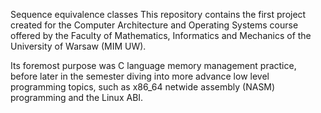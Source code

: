 Sequence equivalence classes
This repository contains the first project created for the Computer Architecture and Operating Systems course offered by the Faculty of Mathematics, Informatics and Mechanics of the University of Warsaw (MIM UW).

Its foremost purpose was C language memory management practice, before later in the semester diving into more advance low level programming topics, such as x86_64 netwide assembly (NASM) programming and the Linux ABI.

